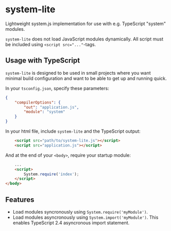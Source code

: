 # system-lite
Lightweight system.js implementation for use with e.g. TypeScript "system" modules.

`system-lite` does not load JavaScript modules dynamically. All script must be included using `<script src="..."`-tags. 

## Usage with TypeScript

`system-lite` is designed to be used in small projects where you want minimal build configuration and want to be able to get up and running quick.

In your `tsconfig.json`, specify these parameters:

```json
{
    "compilerOptions": {
        "out": "application.js",
        "module": "system"
    }
}
```

In your html file, include `system-lite` and the TypeScript output:

```html
    <script src="path/to/system-lite.js"></script>
    <script src="application.js"></script>
```

And at the end of your `<body>`, require your startup module:


```html
    ...
    <script>
        System.require('index');
    </script>
</body>
```

## Features

 * Load modules syncronously using `System.require('myModule')`. 
 * Load modules asyncronously using `System.import('myModule')`. This enables TypeScript 2.4 asyncronous import statement.
